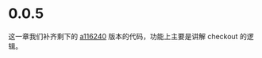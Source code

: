 # 0.0.5

这一章我们补齐剩下的 [a116240](https://github.com/vuejs/vuex/commit/a116240) 版本的代码，功能上主要是讲解 checkout 的逻辑。

